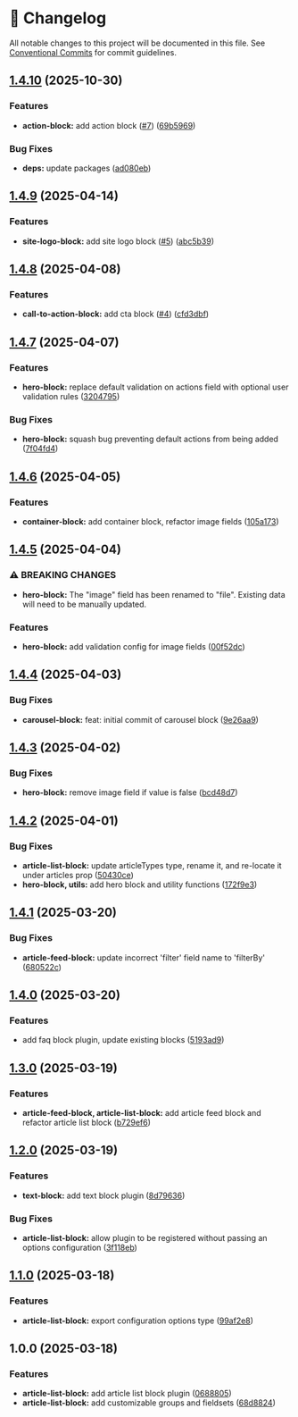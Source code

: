 <!-- markdownlint-disable --><!-- textlint-disable -->

# 📓 Changelog

All notable changes to this project will be documented in this file. See
[Conventional Commits](https://conventionalcommits.org) for commit guidelines.

## [1.4.10](https://github.com/jamestrenda/sanity-plugin-page-blocks/compare/v1.4.9...v1.4.10) (2025-10-30)

### Features

- **action-block:** add action block ([#7](https://github.com/jamestrenda/sanity-plugin-page-blocks/issues/7)) ([69b5969](https://github.com/jamestrenda/sanity-plugin-page-blocks/commit/69b5969527a96a3fa7dc2644208d13bac0129aef))

### Bug Fixes

- **deps:** update packages ([ad080eb](https://github.com/jamestrenda/sanity-plugin-page-blocks/commit/ad080ebd9c349de1fa491b968ec44769ba50f065))

## [1.4.9](https://github.com/jamestrenda/sanity-plugin-page-blocks/compare/v1.4.8...v1.4.9) (2025-04-14)

### Features

- **site-logo-block:** add site logo block ([#5](https://github.com/jamestrenda/sanity-plugin-page-blocks/issues/5)) ([abc5b39](https://github.com/jamestrenda/sanity-plugin-page-blocks/commit/abc5b395def58a2902e33cb554ece48133784628))

## [1.4.8](https://github.com/jamestrenda/sanity-plugin-page-blocks/compare/v1.4.7...v1.4.8) (2025-04-08)

### Features

- **call-to-action-block:** add cta block ([#4](https://github.com/jamestrenda/sanity-plugin-page-blocks/issues/4)) ([cfd3dbf](https://github.com/jamestrenda/sanity-plugin-page-blocks/commit/cfd3dbf074a9c1fd8a915246061092945332fcee))

## [1.4.7](https://github.com/jamestrenda/sanity-plugin-page-blocks/compare/v1.4.6...v1.4.7) (2025-04-07)

### Features

- **hero-block:** replace default validation on actions field with optional user validation rules ([3204795](https://github.com/jamestrenda/sanity-plugin-page-blocks/commit/3204795b1d04fe63cb38094a894aab330336e543))

### Bug Fixes

- **hero-block:** squash bug preventing default actions from being added ([7f04fd4](https://github.com/jamestrenda/sanity-plugin-page-blocks/commit/7f04fd4d07a57a4853a56d19cfd4e44e67e8d006))

## [1.4.6](https://github.com/jamestrenda/sanity-plugin-page-blocks/compare/v1.4.5...v1.4.6) (2025-04-05)

### Features

- **container-block:** add container block, refactor image fields ([105a173](https://github.com/jamestrenda/sanity-plugin-page-blocks/commit/105a173fe9d5c224c18a5d823b5513776fb2a620))

## [1.4.5](https://github.com/jamestrenda/sanity-plugin-page-blocks/compare/v1.4.4...v1.4.5) (2025-04-04)

### ⚠ BREAKING CHANGES

- **hero-block:** The "image" field has been renamed to "file".
  Existing data will need to be manually updated.

### Features

- **hero-block:** add validation config for image fields ([00f52dc](https://github.com/jamestrenda/sanity-plugin-page-blocks/commit/00f52dcc5aed2052477f7d011f7613b520dfe525))

## [1.4.4](https://github.com/jamestrenda/sanity-plugin-page-blocks/compare/v1.4.3...v1.4.4) (2025-04-03)

### Bug Fixes

- **carousel-block:** feat: initial commit of carousel block ([9e26aa9](https://github.com/jamestrenda/sanity-plugin-page-blocks/commit/9e26aa92fae25bd2b8808383072e26722f612d67))

## [1.4.3](https://github.com/jamestrenda/sanity-plugin-page-blocks/compare/v1.4.2...v1.4.3) (2025-04-02)

### Bug Fixes

- **hero-block:** remove image field if value is false ([bcd48d7](https://github.com/jamestrenda/sanity-plugin-page-blocks/commit/bcd48d73356a0a4500a368181ac2edf37967d177))

## [1.4.2](https://github.com/jamestrenda/sanity-plugin-page-blocks/compare/v1.4.1...v1.4.2) (2025-04-01)

### Bug Fixes

- **article-list-block:** update articleTypes type, rename it, and re-locate it under articles prop ([50430ce](https://github.com/jamestrenda/sanity-plugin-page-blocks/commit/50430ce4d6992fc554c882c38c142180b58df315))
- **hero-block, utils:** add hero block and utility functions ([172f9e3](https://github.com/jamestrenda/sanity-plugin-page-blocks/commit/172f9e36350b1eeee0d898a5dae17d9cfa345b6a))

## [1.4.1](https://github.com/jamestrenda/sanity-plugin-page-blocks/compare/v1.4.0...v1.4.1) (2025-03-20)

### Bug Fixes

- **article-feed-block:** update incorrect 'filter' field name to 'filterBy' ([680522c](https://github.com/jamestrenda/sanity-plugin-page-blocks/commit/680522c1d6bc4693a2e0adab25c0d2f0af8a69b3))

## [1.4.0](https://github.com/jamestrenda/sanity-plugin-page-blocks/compare/v1.3.0...v1.4.0) (2025-03-20)

### Features

- add faq block plugin, update existing blocks ([5193ad9](https://github.com/jamestrenda/sanity-plugin-page-blocks/commit/5193ad995a4137840fa75e79ae41b925863e19de))

## [1.3.0](https://github.com/jamestrenda/sanity-plugin-page-blocks/compare/v1.2.0...v1.3.0) (2025-03-19)

### Features

- **article-feed-block, article-list-block:** add article feed block and refactor article list block ([b729ef6](https://github.com/jamestrenda/sanity-plugin-page-blocks/commit/b729ef64f0795a42755b24e8df330552bf7b1726))

## [1.2.0](https://github.com/jamestrenda/sanity-plugin-page-blocks/compare/v1.1.0...v1.2.0) (2025-03-19)

### Features

- **text-block:** add text block plugin ([8d79636](https://github.com/jamestrenda/sanity-plugin-page-blocks/commit/8d7963603a677bcc984b19e0412c8ddd9b5c6887))

### Bug Fixes

- **article-list-block:** allow plugin to be registered without passing an options configuration ([3f118eb](https://github.com/jamestrenda/sanity-plugin-page-blocks/commit/3f118ebfc15127147432cb1d868f0f3988da4867))

## [1.1.0](https://github.com/jamestrenda/sanity-plugin-page-blocks/compare/v1.0.0...v1.1.0) (2025-03-18)

### Features

- **article-list-block:** export configuration options type ([99af2e8](https://github.com/jamestrenda/sanity-plugin-page-blocks/commit/99af2e8fb90119a0475356a86b98d13dd383b7e5))

## 1.0.0 (2025-03-18)

### Features

- **article-list-block:** add article list block plugin ([0688805](https://github.com/jamestrenda/sanity-plugin-page-blocks/commit/0688805433cfe29b2d34a4b3207b9d0878ab97c4))
- **article-list-block:** add customizable groups and fieldsets ([68d8824](https://github.com/jamestrenda/sanity-plugin-page-blocks/commit/68d882442f7f1cb05ecfaa1be521476527c11275))
